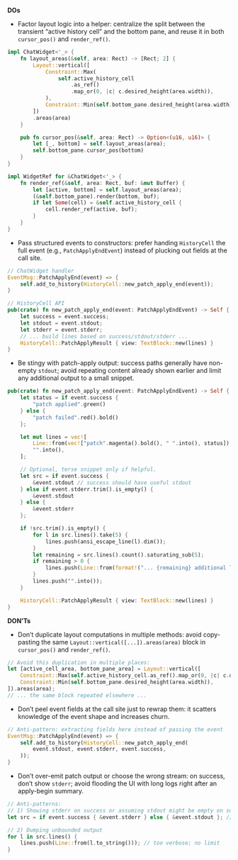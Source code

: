 **DOs**
- Factor layout logic into a helper: centralize the split between the transient “active history cell” and the bottom pane, and reuse it in both `cursor_pos()` and `render_ref()`.
```rust
impl ChatWidget<'_> {
    fn layout_areas(&self, area: Rect) -> [Rect; 2] {
        Layout::vertical([
            Constraint::Max(
                self.active_history_cell
                    .as_ref()
                    .map_or(0, |c| c.desired_height(area.width)),
            ),
            Constraint::Min(self.bottom_pane.desired_height(area.width)),
        ])
        .areas(area)
    }

    pub fn cursor_pos(&self, area: Rect) -> Option<(u16, u16)> {
        let [_, bottom] = self.layout_areas(area);
        self.bottom_pane.cursor_pos(bottom)
    }
}

impl WidgetRef for &ChatWidget<'_> {
    fn render_ref(&self, area: Rect, buf: &mut Buffer) {
        let [active, bottom] = self.layout_areas(area);
        (&self.bottom_pane).render(bottom, buf);
        if let Some(cell) = &self.active_history_cell {
            cell.render_ref(active, buf);
        }
    }
}
```

- Pass structured events to constructors: prefer handing `HistoryCell` the full event (e.g., `PatchApplyEndEvent`) instead of plucking out fields at the call site.
```rust
// ChatWidget handler
EventMsg::PatchApplyEnd(event) => {
    self.add_to_history(HistoryCell::new_patch_apply_end(event));
}

// HistoryCell API
pub(crate) fn new_patch_apply_end(event: PatchApplyEndEvent) -> Self {
    let success = event.success;
    let stdout = event.stdout;
    let stderr = event.stderr;
    // ... build lines based on success/stdout/stderr ...
    HistoryCell::PatchApplyResult { view: TextBlock::new(lines) }
}
```

- Be stingy with patch-apply output: success paths generally have non-empty `stdout`; avoid repeating content already shown earlier and limit any additional output to a small snippet.
```rust
pub(crate) fn new_patch_apply_end(event: PatchApplyEndEvent) -> Self {
    let status = if event.success {
        "patch applied".green()
    } else {
        "patch failed".red().bold()
    };

    let mut lines = vec![
        Line::from(vec!["patch".magenta().bold(), " ".into(), status]),
        "".into(),
    ];

    // Optional, terse snippet only if helpful.
    let src = if event.success {
        &event.stdout // success should have useful stdout
    } else if event.stderr.trim().is_empty() {
        &event.stdout
    } else {
        &event.stderr
    };

    if !src.trim().is_empty() {
        for l in src.lines().take(5) {
            lines.push(ansi_escape_line(l).dim());
        }
        let remaining = src.lines().count().saturating_sub(5);
        if remaining > 0 {
            lines.push(Line::from(format!("... {remaining} additional lines")).dim());
        }
        lines.push("".into());
    }

    HistoryCell::PatchApplyResult { view: TextBlock::new(lines) }
}
```

**DON’Ts**
- Don’t duplicate layout computations in multiple methods: avoid copy-pasting the same `Layout::vertical([...]).areas(area)` block in `cursor_pos()` and `render_ref()`.
```rust
// Avoid this duplication in multiple places:
let [active_cell_area, bottom_pane_area] = Layout::vertical([
    Constraint::Max(self.active_history_cell.as_ref().map_or(0, |c| c.desired_height(area.width))),
    Constraint::Min(self.bottom_pane.desired_height(area.width)),
]).areas(area);
// ... the same block repeated elsewhere ...
```

- Don’t peel event fields at the call site just to rewrap them: it scatters knowledge of the event shape and increases churn.
```rust
// Anti-pattern: extracting fields here instead of passing the event
EventMsg::PatchApplyEnd(event) => {
    self.add_to_history(HistoryCell::new_patch_apply_end(
        event.stdout, event.stderr, event.success,
    ));
}
```

- Don’t over-emit patch output or choose the wrong stream: on success, don’t show `stderr`; avoid flooding the UI with long logs right after an apply-begin summary.
```rust
// Anti-patterns:
// 1) Showing stderr on success or assuming stdout might be empty on success
let src = if event.success { &event.stderr } else { &event.stdout }; // wrong

// 2) Dumping unbounded output
for l in src.lines() {
    lines.push(Line::from(l.to_string())); // too verbose; no limit
}
```
